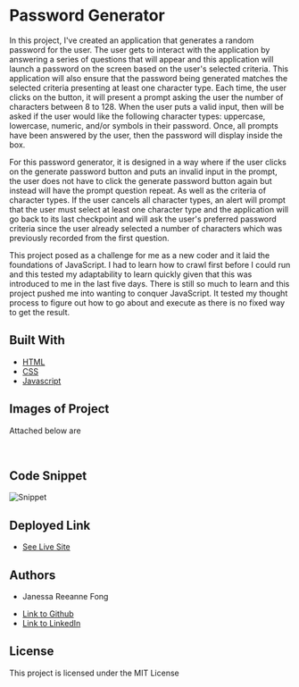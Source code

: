 # Password Generator

In this project, I've created an application that generates a random password for the user. The user gets to interact with the application by answering a series of questions that will appear and this application will launch a password on the screen based on the user's selected criteria. This application will also ensure that the password being generated matches the selected criteria presenting at least one character type. Each time, the user clicks on the button, it will present a prompt asking the user the number of characters between 8 to 128. When the user puts a valid input, then will be asked if the user would like the following character types: uppercase, lowercase, numeric, and/or symbols in their password. Once, all prompts have been answered by the user, then the password will display inside the box.

For this password generator, it is designed in a way where if the user clicks on the generate password button and puts an invalid input in the prompt, the user does not have to click the generate password button again but instead will have the prompt question repeat. As well as the criteria of character types. If the user cancels all character types, an alert will prompt that the user must select at least one character type and the application will go back to its last checkpoint and will ask the user's preferred password criteria since the user already selected a number of characters which was previously recorded from the first question.

This project posed as a challenge for me as a new coder and it laid the foundations of JavaScript. I had to learn how to crawl first before I could run and this tested my adaptability to learn quickly given that this was introduced to me in the last five days. There is still so much to learn and this project pushed me into wanting to conquer JavaScript. It tested my thought process to figure out how to go about and execute as there is no fixed way to get the result.


## Built With

* [HTML](https://developer.mozilla.org/en-US/docs/Web/HTML)
* [CSS](https://developer.mozilla.org/en-US/docs/Web/CSS)
* [Javascript](https://developer.mozilla.org/en-US/docs/Web/JavaScript)

## Images of Project

Attached below are 

![]()
![]()
![]()

## Code Snippet

![Snippet]()

## Deployed Link

* [See Live Site](#)


## Authors

* Janessa Reeanne Fong

- [Link to Github](https://github.com/janessaref)
- [Link to LinkedIn](https://www.linkedin.com/in/janessafong)

## License

This project is licensed under the MIT License 

